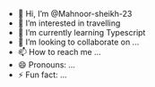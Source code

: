 - 👋 Hi, I’m @Mahnoor-sheikh-23
- 👀 I’m interested in travelling
- 🌱 I’m currently learning Typescript
- 💞️ I’m looking to collaborate on ...
- 📫 How to reach me ...
- 😄 Pronouns: ...
- ⚡ Fun fact: ...

<!---
Mahnoor-sheikh-23/Mahnoor-sheikh-23 is a ✨ special ✨ repository because its `README.md` (this file) appears on your GitHub profile.
You can click the Preview link to take a look at your changes.
--->

